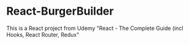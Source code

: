 # React-BurgerBuilder
This is a React project from Udemy "React - The Complete Guide (incl Hooks, React Router, Redux"
